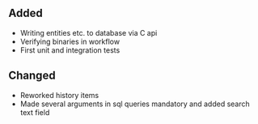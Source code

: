 ## Added
- Writing entities etc. to database via C api
- Verifying binaries in workflow
- First unit and integration tests

## Changed
- Reworked history items
- Made several arguments in sql queries mandatory and added search text field